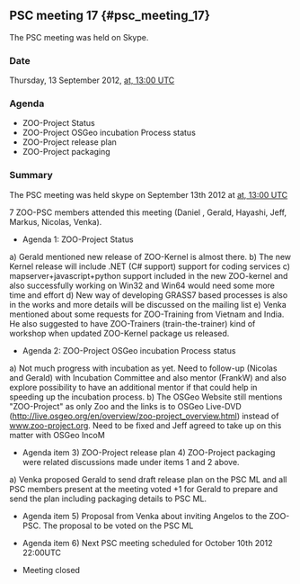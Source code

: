 ## PSC meeting 17 {#psc_meeting_17}

The PSC meeting was held on Skype.

### Date

Thursday, 13 September 2012, [at, 13:00
UTC](http://www.timeanddate.com/worldclock/fixedtime.html?year=2012&month=09&day=13&hour=13&min=0&sec=0)

### Agenda

-   ZOO-Project Status
-   ZOO-Project OSGeo incubation Process status
-   ZOO-Project release plan
-   ZOO-Project packaging

### Summary

The PSC meeting was held skype on September 13th 2012 at [at, 13:00
UTC](http://www.timeanddate.com/worldclock/fixedtime.html?year=2012&month=09&day=13&hour=13&min=0&sec=0)

7 ZOO-PSC members attended this meeting (Daniel , Gerald, Hayashi, Jeff,
Markus, Nicolas, Venka).

-   Agenda 1: ZOO-Project Status

a\) Gerald mentioned new release of ZOO-Kernel is almost there. b) The
new Kernel release will include .NET (C\# support) support for coding
services c) mapserver+javascript+python support included in the new
ZOO-kernel and also successfully working on Win32 and Win64 would need
some more time and effort d) New way of developing GRASS7 based
processes is also in the works and more details will be discussed on the
mailing list e) Venka mentioned about some requests for ZOO-Training
from Vietnam and India. He also suggested to have ZOO-Trainers
(train-the-trainer) kind of workshop when updated ZOO-Kernel package us
released.

-   Agenda 2: ZOO-Project OSGeo incubation Process status

a\) Not much progress with incubation as yet. Need to follow-up (Nicolas
and Gerald) with Incubation Committee and also mentor (FrankW) and also
explore possibility to have an additional mentor if that could help in
speeding up the incubation process. b) The OSGeo Website still mentions
\"ZOO-Project\" as only Zoo and the links is to OSGeo Live-DVD
(http://live.osgeo.org/en/overview/zoo-project_overview.html) instead of
www.zoo-project.org. Need to be fixed and Jeff agreed to take up on this
matter with OSGeo IncoM

-   Agenda item 3) ZOO-Project release plan 4) ZOO-Project packaging
    were related discussions made under items 1 and 2 above.

a\) Venka proposed Gerald to send draft release plan on the PSC ML and
all PSC members present at the meeting voted +1 for Gerald to prepare
and send the plan including packaging details to PSC ML.

-   Agenda item 5) Proposal from Venka about inviting Angelos to the
    ZOO-PSC. The proposal to be voted on the PSC ML

-   Agenda item 6) Next PSC meeting scheduled for October 10th 2012
    22:00UTC

-   Meeting closed

